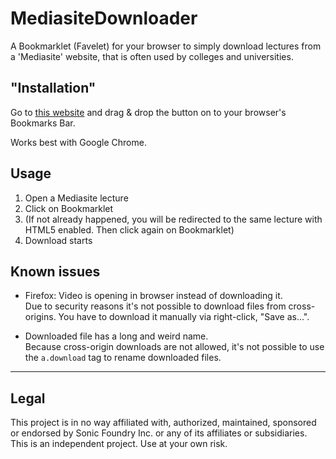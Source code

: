 # MediasiteDownloader
A Bookmarklet (Favelet) for your browser to simply download lectures from a 'Mediasite' website, that is often used by colleges and universities.

## "Installation"
Go to [this website](https://klvn.github.io/MediasiteDownloader/) and drag & drop the button on to your browser's Bookmarks Bar.

Works best with Google Chrome.

## Usage
1. Open a Mediasite lecture
2. Click on Bookmarklet
3. (If not already happened, you will be redirected to the same lecture with HTML5 enabled. Then click again on Bookmarklet)
4. Download starts

## Known issues
* Firefox: Video is opening in browser instead of downloading it.  
Due to security reasons it's not possible to download files from cross-origins. You have to download it manually via right-click, "Save as...".

* Downloaded file has a long and weird name.  
Because cross-origin downloads are not allowed, it's not possible to use the `a.download` tag to rename downloaded files.

---

## Legal
This project is in no way affiliated with, authorized, maintained, sponsored or endorsed by Sonic Foundry Inc. or any of its affiliates or subsidiaries. This is an independent project. Use at your own risk.